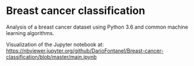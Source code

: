 # Breast cancer classification

Analysis of a breast cancer dataset using Python 3.6 and common machine learning algorithms.

Visualization of the Jupyter notebook at: https://nbviewer.jupyter.org/github/DarioFontanel/Breast-cancer-classification/blob/master/main.ipynb
